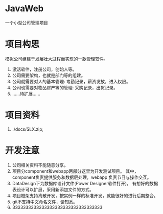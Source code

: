 JavaWeb
=======

一个小型公司管理项目

项目构思
=======

模拟公司组建于发展壮大过程而实现的一款管理软件。
1. 激活软件，注册公司，创始人等。
2. 公司需要架构，也就是部门等的组建。
3. 公司就需要对人的基本管理:
   考勤记录，薪资发放，进入权限。
4. 公司也需要对物品财产等的管理:
   采购记录，出货记录。
5. ......待扩展......
   
项目资料
=======

1. ./docs/SLX.zip;


开发注意
=======

1. 公司相关资料不能随意分享。
2. 项目分component和webapp两部分这里为开发测试项目。
   其中，component负责提供服务和数据层处理，webapp
   负责节目与操作交互。
3. DataDesign下为数据库设计文件(Power Designer软件打开)，
   有想好的数据表设计可以扩展，采用新添加文件的方式。
4. 项目框架支持离散开发，按实例一样的标准开发，就能很好的进行后期整合。
5. git不支持中文命名文件，请知悉。
6. 3333333333333333333333333333333333
